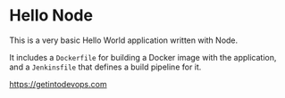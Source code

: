 # Hello Node
This is a very basic Hello World application written with Node.


It includes a `Dockerfile` for building a Docker image with the application, and a `Jenkinsfile` that defines a build pipeline for it.

https://getintodevops.com
